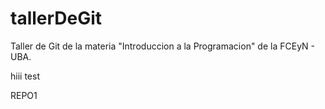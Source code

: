 # tallerDeGit

Taller de Git de la materia "Introduccion a la Programacion" de la FCEyN - UBA.

hiii test



REPO1
